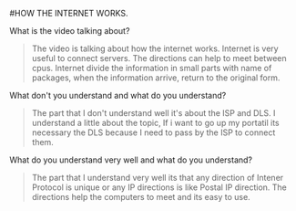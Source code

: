 #HOW THE INTERNET WORKS.

What is the video talking about?

> The video is talking about how the internet works. Internet is very useful to connect servers. The directions can help to meet between cpus. Internet divide the information in small parts with name of packages, when the information arrive, return to the original form. 

What don't you understand and what do you understand?

> The part that I don't understand well it's about the ISP and DLS.
> I understand a little about the topic, If i want to go up my portatil its necessary the DLS because I need to pass by the ISP to connect them. 

What do you understand very well and what do you understand?

> The part that I understand very well its that any direction of Intener Protocol is unique or any IP directions is like Postal IP direction. The directions help the computers to meet and its easy to use. 

